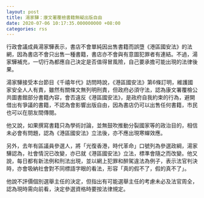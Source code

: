 ```yaml
---
layout: post
title: 湯家驊：康文署覆檢書籍無礙出版自由
date: 2020-07-06 10:17:35.000000000 +08:00
categories: rss
---
```


行政會議成員湯家驊表示，書店不會單純因出售書籍而誤墮《港區國安法》的法網，因為書店不會只出售一種書籍，書店亦不會與有意圖犯罪者有連結。不過，湯家驊補充，一切行為都應自己決定是否值得冒風險，自己要承擔可能出現的法律後果。

湯家驊接受本台節目《千禧年代》訪問時說，《港區國安法》第6條訂明，維護國家安全人人有責，雖然有關條文無列明刑責，但政府必須守法，認為康文署覆檢公共圖書館部分書籍內容，會否違反《港區國安法》，是政府自我約束的行為，避開借出有爭議的書籍，不認為會影響出版自由，因為書店仍可以出售任何書籍，市民也可以在朋友間傳閱。

他又說，如果撰寫書籍只為學術討論，並無鼓吹推動分裂國家等的政治目的，相信未必會有問題，認為《港區國安法》立法後，亦不應出現寒蟬效應。

另外，去年有區議員參選人，將「光復香港，時代革命」口號列為參選政綱，湯家驊認為，社會情況已改變，亦已就《港區國安法》立法，標準會隨之而改變。他又說，每日都有新法例和刑法出現，並以網上犯罪和醉駕違法為例子，表示法官判決時，亦會吸納社會對不同標語字眼的看法，形容「真的假不了，假的真不了」。

他說不評價個別選舉主任的決定，但指出有可能選舉主任的考慮未必及法官周全，認為現時需向前看，決定參選資格時要按法律規定。
